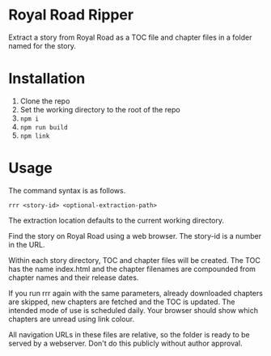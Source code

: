 # Royal Road Ripper

Extract a story from Royal Road as a TOC file and chapter files in a folder named for the story.

# Installation

1. Clone the repo
2. Set the working directory to the root of the repo
3. `npm i`
4. `npm run build`
5. `npm link`

# Usage

The command syntax is as follows.

```
rrr <story-id> <optional-extraction-path>
```

The extraction location defaults to the current working directory. 

Find the story on Royal Road using a web browser. The story-id is a number in the URL. 

Within each story directory, TOC and chapter files will be created. The TOC has the name index.html and the chapter filenames are compounded from chapter names and their release dates.

If you run rrr again with the same parameters, already downloaded chapters are skipped, new chapters are fetched and the TOC is updated. The intended mode of use is scheduled daily. Your browser should show which chapters are unread using link colour.

All navigation URLs in these files are relative, so the folder is ready to be served by a webserver. Don't do this publicly without author approval.
